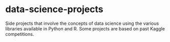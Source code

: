 # data-science-projects
Side projects that involve the concepts of data science using the various libraries available in Python and R. Some projects are based on past Kaggle competitions.
